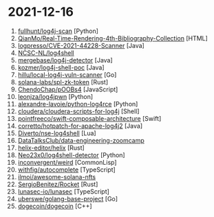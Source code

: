 # 2021-12-16

1. [fullhunt/log4j-scan](https://github.com/fullhunt/log4j-scan "A fully automated, accurate, and extensive scanner for finding log4j RCE CVE-2021-44228") [Python]
2. [QianMo/Real-Time-Rendering-4th-Bibliography-Collection](https://github.com/QianMo/Real-Time-Rendering-4th-Bibliography-Collection "Real-Time Rendering 4th (RTR4) 参考文献合集典藏 | Collection of <Real-Time Rendering 4th (RTR4)> Bibliography / Reference") [HTML]
3. [logpresso/CVE-2021-44228-Scanner](https://github.com/logpresso/CVE-2021-44228-Scanner "Vulnerability scanner and mitigation patch for Log4j2 CVE-2021-44228") [Java]
4. [NCSC-NL/log4shell](https://github.com/NCSC-NL/log4shell "Operational information regarding the vulnerability in the Log4j logging library.") 
5. [mergebase/log4j-detector](https://github.com/mergebase/log4j-detector "Detects vulnerable log4j versions on your file-system within any application. It is able to even find instances that are hidden several layers deep. Works on Linux, Windows, and Mac, and everywhere else Java runs, too!") [Java]
6. [kozmer/log4j-shell-poc](https://github.com/kozmer/log4j-shell-poc "A Proof-Of-Concept for the recently found CVE-2021-44228 vulnerability.") [Java]
7. [hillu/local-log4j-vuln-scanner](https://github.com/hillu/local-log4j-vuln-scanner "Simple local scanner for vulnerable log4j instances") [Go]
8. [solana-labs/spl-zk-token](https://github.com/solana-labs/spl-zk-token "SPL Confidential Token") [Rust]
9. [ChendoChap/pOOBs4](https://github.com/ChendoChap/pOOBs4 "") [JavaScript]
10. [leonjza/log4jpwn](https://github.com/leonjza/log4jpwn "log4j rce test environment and poc") [Python]
11. [alexandre-lavoie/python-log4rce](https://github.com/alexandre-lavoie/python-log4rce "An All-In-One Pure Python PoC for CVE-2021-44228") [Python]
12. [cloudera/cloudera-scripts-for-log4j](https://github.com/cloudera/cloudera-scripts-for-log4j "Scripts for addressing log4j zero day security issue") [Shell]
13. [pointfreeco/swift-composable-architecture](https://github.com/pointfreeco/swift-composable-architecture "A library for building applications in a consistent and understandable way, with composition, testing, and ergonomics in mind.") [Swift]
14. [corretto/hotpatch-for-apache-log4j2](https://github.com/corretto/hotpatch-for-apache-log4j2 "An agent to hotpatch the log4j RCE from CVE-2021-44228.") [Java]
15. [Diverto/nse-log4shell](https://github.com/Diverto/nse-log4shell "Nmap NSE scripts to check against log4shell or LogJam vulnerabilities (CVE-2021-44228)") [Lua]
16. [DataTalksClub/data-engineering-zoomcamp](https://github.com/DataTalksClub/data-engineering-zoomcamp "Code for Data Engineer Zoomcamp course") 
17. [helix-editor/helix](https://github.com/helix-editor/helix "A post-modern modal text editor.") [Rust]
18. [Neo23x0/log4shell-detector](https://github.com/Neo23x0/log4shell-detector "Detector for Log4Shell exploitation attempts") [Python]
19. [inconvergent/weird](https://github.com/inconvergent/weird "Generative art in Common Lisp") [CommonLisp]
20. [withfig/autocomplete](https://github.com/withfig/autocomplete "Fig adds autocomplete to your terminal.") [TypeScript]
21. [ilmoi/awesome-solana-nfts](https://github.com/ilmoi/awesome-solana-nfts "A curated list of Solana NFT protocols, repos & community tools") 
22. [SergioBenitez/Rocket](https://github.com/SergioBenitez/Rocket "A web framework for Rust.") [Rust]
23. [lunasec-io/lunasec](https://github.com/lunasec-io/lunasec "LunaSec - Security & Compliance SDKs to stop data leaks in your software. With just a few lines, LunaSec adds a Zero Trust Architecture across your stack, Unique Per-Record Encryption, and protection from common security issues like XSS, SQL Injection, and RCE. Try it out live here: https://app.lunasec.dev") [TypeScript]
24. [uberswe/golang-base-project](https://github.com/uberswe/golang-base-project "A minimal Go project with user authentication ready out of the box. All frontend assets should be less than 100 kB on every page load.") [Go]
25. [dogecoin/dogecoin](https://github.com/dogecoin/dogecoin "very currency") [C++]

